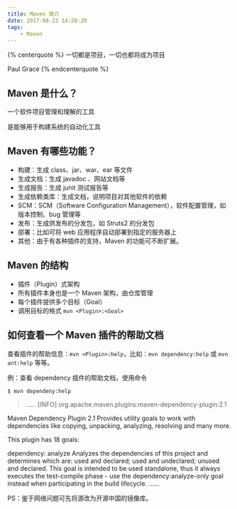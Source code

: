 ```yaml
---
title: Maven 简介
date: 2017-08-23 14:28:20
tags: 
    - Maven
---
```

{% centerquote %}
一切都是项目，一切也都将成为项目

Paul Grace
{% endcenterquote %}

## Maven 是什么？
一个软件项目管理和理解的工具

是能够用于构建系统的自动化工具

## Maven 有哪些功能？
* 构建：生成 class、jar、war、ear 等文件
* 生成文档：生成 javadoc 、网站文档等
* 生成报告：生成 junit 测试报告等
* 生成依赖类库：生成文档，说明项目对其他软件的依赖
* SCM：SCM（Software Configuration Management），软件配置管理，如版本控制、bug 管理等
* 发布：生成供发布的分发包，如 Struts2 的分发包
* 部署：比如可将 web 应用程序自动部署到指定的服务器上
* 其他：由于有各种插件的支持，Maven 的功能可不断扩展。

## Maven 的结构
* 插件（Plugin）式架构
* 所有插件本身也是一个 Maven 架构，由仓库管理
* 每个插件提供多个目标（Goal）
 * 调用目标的格式 `mvn <Plugin>:<Goal>`

## 如何查看一个 Maven 插件的帮助文档
查看插件的帮助信息：`mvn <Plugin>:help`，比如：`mvn dependency:help` 或 `mvn ant:help` 等等。

例：查看 dependency 插件的帮助文档，使用命令
``` bash
$ mvn dependeny:help
```

>……
[INFO] org.apache.maven.plugins:maven-dependency-plugin:2.1
>
Maven Dependency Plugin 2.1
Provides utility goals to work with dependencies like copying, unpacking, analyzing, resolving and many more.
>
This plugin has 18 goals:
>
dependency: analyze
Analyzes the dependencies of this project and determines which are: used and declared; used and undeclared; unused and declared. This goal is intended to be used standalone, thus it always executes the test-compile phase - use the dependency:analyze-only goal instead when participating in the build lifecycle.
……

PS：鉴于网络问题可先将源改为开源中国的镜像库。